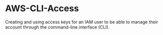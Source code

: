 # AWS-CLI-Access
Creating and using access keys for an IAM user to be able to manage their account through the command-line interface (CLI).
